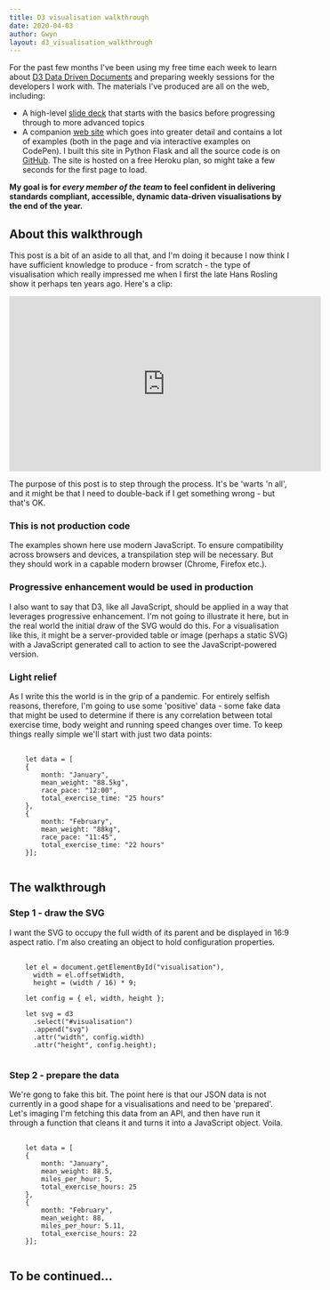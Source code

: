 ```yaml
---
title: D3 visualisation walkthrough
date: 2020-04-03
author: Gwyn
layout: d3_visualisation_walkthrough
---
```

For the past few months I've been using my free time each week to learn about [D3 Data Driven Documents](https://d3js.org) and preparing weekly sessions for the developers I work with. The materials I've produced are all on the web, including:

* A high-level [slide deck](https://docs.google.com/presentation/d/1H8UbPesAFGUxk4IuWzBh3QmIHK1oG55WdYIeGjZ7ezU/edit?usp=sharing) that starts with the basics before progressing through to more advanced topics
* A companion [web site](https://pure-hamlet-59256.herokuapp.com) which goes into greater detail and contains a lot of examples (both in the page and via interactive examples on CodePen). I built this site in Python Flask and all the source code is on [GitHub](https://github.com/gtvj/data-visualisation-javascript-with-web-standards). The site is hosted on a free Heroku plan, so might take a few seconds for the first page to load. 

**My goal is for _every member of the team_ to feel confident in delivering standards compliant, accessible, dynamic data-driven visualisations by the end of the year.**

## About this walkthrough

This post is a bit of an aside to all that, and I'm doing it because I now think I have sufficient knowledge to produce - from scratch - the type of visualisation which really impressed me when I first the late Hans Rosling show it perhaps ten years ago. Here's a clip: 

<iframe width="560" height="315" src="https://www.youtube.com/embed/jbkSRLYSojo?start=30" frameborder="0" allow="accelerometer; autoplay; encrypted-media; gyroscope; picture-in-picture" allowfullscreen></iframe>

The purpose of this post is to step through the process. It's be 'warts 'n all', and it might be that I need to double-back if I get something wrong - but that's OK.

### This is not production code

The examples shown here use modern JavaScript. To ensure compatibility across browsers and devices, a transpilation step will be necessary. But they should work in a capable modern browser (Chrome, Firefox etc.). 

### Progressive enhancement would be used in production

I also want to say that D3, like all JavaScript, should be applied in a way that leverages progressive enhancement. I'm not going to illustrate it here, but in the real world the initial draw of the SVG would do this. For a visualisation like this, it might be a server-provided table or image (perhaps a static SVG) with a JavaScript generated call to action to see the JavaScript-powered version. 

### Light relief

As I write this the world is in the grip of a pandemic. For entirely selfish reasons, therefore, I'm going to use some 'positive' data - some fake data that might be used to determine if there is any correlation between total exercise time, body weight and running speed changes over time. To keep things really simple we'll start with just two data points:

<pre>
    <code>
    let data = [
    {
        month: "January",
        mean_weight: "88.5kg",
        race_pace: "12:00",
        total_exercise_time: "25 hours"
    },
    {
        month: "February",
        mean_weight: "88kg",
        race_pace: "11:45",
        total_exercise_time: "22 hours"
    }];
    </code>
</pre>

## The walkthrough

### Step 1 - draw the SVG

I want the SVG to occupy the full width of its parent and be displayed in 16:9 aspect ratio. I'm also creating an object to hold configuration properties.

<pre>
    <code>
    let el = document.getElementById("visualisation"),
      width = el.offsetWidth,
      height = (width / 16) * 9;
    
    let config = { el, width, height };
    
    let svg = d3
      .select("#visualisation")
      .append("svg")
      .attr("width", config.width)
      .attr("height", config.height);
    </code>
</pre>

### Step 2 - prepare the data

We're gong to fake this bit. The point here is that our JSON data is not currently in a good shape for a visualisations and need to be 'prepared'. Let's imaging I'm fetching this data from an API, and then have run it through a function that cleans it and turns it into a JavaScript object. Voila.

<pre>
    <code>
    let data = [
    {
        month: "January",
        mean_weight: 88.5,
        miles_per_hour: 5,
        total_exercise_hours: 25
    },
    {
        month: "February",
        mean_weight: 88,
        miles_per_hour: 5.11,
        total_exercise_hours: 22
    }];
    </code>
</pre>

## To be continued... 
